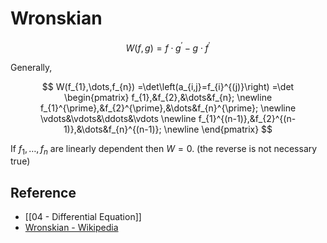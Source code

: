 # Wronskian

$$
W(f,g)=f\cdot g^{\prime}-g\cdot f^{\prime}
$$

Generally,

$$
W(f_{1},\dots,f_{n})
=\det\left(a_{i,j}=f_{i}^{(j)}\right)
=\det
\begin{pmatrix}
f_{1},&f_{2},&\dots&f_{n}; \newline f_{1}^{\prime},&f_{2}^{\prime},&\dots&f_{n}^{\prime}; \newline
\vdots&\vdots&\ddots&\vdots \newline 
f_{1}^{(n-1)},&f_{2}^{(n-1)},&\dots&f_{n}^{(n-1)}; \newline
\end{pmatrix}
$$

If $f_{1},\dots,f_{n}$ are linearly dependent then $W=0$. (the reverse is not necessary true)

## Reference

- [[04 - Differential Equation]]
- [Wronskian - Wikipedia](https://en.wikipedia.org/wiki/Wronskian)
